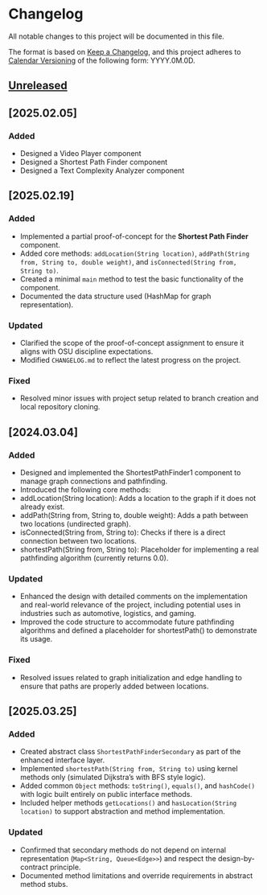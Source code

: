 # Changelog

All notable changes to this project will be documented in this file.

The format is based on [Keep a Changelog](https://keepachangelog.com/en/1.1.0/),
and this project adheres to [Calendar Versioning](https://calver.org/) of
the following form: YYYY.0M.0D.

## [Unreleased]

## [2025.02.05]

### Added

- Designed a Video Player component
- Designed a Shortest Path Finder component
- Designed a Text Complexity Analyzer component

## [2025.02.19]

### Added
- Implemented a partial proof-of-concept for the **Shortest Path Finder** component.
- Added core methods: `addLocation(String location)`, `addPath(String from, String to, double weight)`, and `isConnected(String from, String to)`.
- Created a minimal `main` method to test the basic functionality of the component.
- Documented the data structure used (HashMap for graph representation).

### Updated
- Clarified the scope of the proof-of-concept assignment to ensure it aligns with OSU discipline expectations.
- Modified `CHANGELOG.md` to reflect the latest progress on the project.

### Fixed
- Resolved minor issues with project setup related to branch creation and local repository cloning.

## [2024.03.04]

### Added
- Designed and implemented the ShortestPathFinder1 component to manage graph connections and pathfinding.
- Introduced the following core methods:
- addLocation(String location): Adds a location to the graph if it does not already exist.
- addPath(String from, String to, double weight): Adds a path between two locations (undirected graph).
- isConnected(String from, String to): Checks if there is a direct connection between two locations.
- shortestPath(String from, String to): Placeholder for implementing a real pathfinding algorithm (currently returns 0.0).

### Updated
- Enhanced the design with detailed comments on the implementation and real-world relevance of the project, including potential uses in industries such as automotive, logistics, and gaming.
- Improved the code structure to accommodate future pathfinding algorithms and defined a placeholder for shortestPath() to demonstrate its usage.

### Fixed
- Resolved issues related to graph initialization and edge handling to ensure that paths are properly added between locations.

## [2025.03.25]

### Added
- Created abstract class `ShortestPathFinderSecondary` as part of the enhanced interface layer.
- Implemented `shortestPath(String from, String to)` using kernel methods only (simulated Dijkstra’s with BFS style logic).
- Added common `Object` methods: `toString()`, `equals()`, and `hashCode()` with logic built entirely on public interface methods.
- Included helper methods `getLocations()` and `hasLocation(String location)` to support abstraction and method implementation.

### Updated
- Confirmed that secondary methods do not depend on internal representation (`Map<String, Queue<Edge>>`) and respect the design-by-contract principle.
- Documented method limitations and override requirements in abstract method stubs.



[unreleased]: https://github.com/jrg94/portfolio-project/compare/v2024.08.07...HEAD
[2024.08.07]: https://github.com/jrg94/portfolio-project/compare/v2024.01.07...v2024.08.07
[2024.01.07]: https://github.com/jrg94/portfolio-project/releases/tag/v2024.01.07
